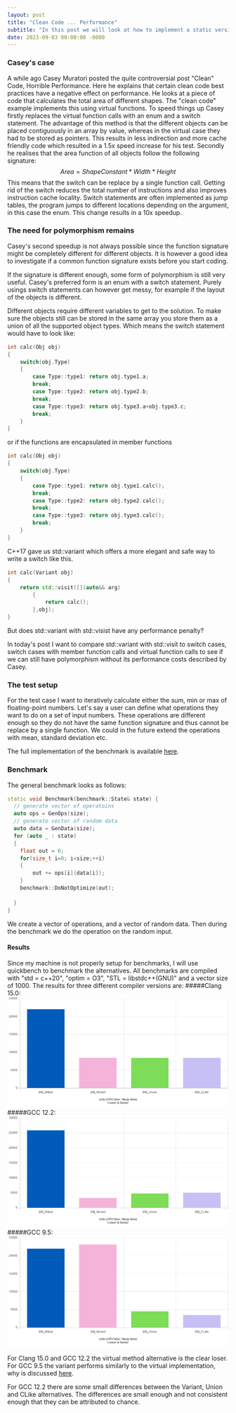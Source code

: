 ```yaml
---
layout: post
title: "Clean Code ... Performance"
subtitle: "In this post we will look at how to implement a static version of the Observer pattern"
date: 2023-09-03 00:00:00 -0000
---
```


### Casey's case 

A while ago Casey Muratori posted the quite controversial post "Clean" Code, Horrible Performance. Here he explains that certain clean code best practices have a negative effect on performance. 
He looks at a piece of code that calculates the total area of different shapes. The "clean code" example implements this using virtual functions. To speed things up Casey firstly replaces the virtual function calls with an enum and a switch statement. The advantage of this method is that the different objects can be placed contiguously in an array by value, whereas in the virtual case they had to be stored as pointers. This results in less indirection and more cache friendly code which resulted in a 1.5x speed increase for his test. 
Secondly he realises that the area function of all objects follow the following signature:
$$ Area = ShapeConstant*Width*Height$$ This means that the switch can be replace by a single function call. Getting rid of the switch reduces the total number of instructions and also improves instruction cache locality. Switch statements are often implemented as jump tables, the program jumps to different locations depending on the argument, in this case the enum. This change results in a 10x speedup.

### The need for polymorphism remains

Casey's second speedup is not always possible since the function signature might be completely different for different objects. It is however a good idea to investigate if a common function signature exists before you start coding.

If the signature is different enough, some form of polymorphism is still very useful. Casey's preferred form is an enum with a switch statement. Purely usings switch statements can however get messy, for example if the layout of the objects is different. 

Different objects require different variables to get to the solution. To make sure the objects still can be stored in the same array you store them as a union of all the supported object types. Which means the switch statement would have to look like:
```cpp
int calc(Obj obj) 
{
    switch(obj.Type)
    {
        case Type::type1: return obj.type1.a;
        break;
        case Type::type2: return obj.type2.b; 
        break;
        case Type::type3: return obj.type3.a+obj.type3.c;
        break;
    }
}
```
or if the functions are encapsulated in member functions
```cpp
int calc(Obj obj) 
{
    switch(obj.Type)
    {
        case Type::type1: return obj.type1.calc();
        break;
        case Type::type2: return obj.type2.calc(); 
        break;
        case Type::type3: return obj.type3.calc();
        break;
    }
}
```
C++17 gave us std::variant which offers a more elegant and safe way to write a switch like this. 
```cpp
int calc(Variant obj) 
{
    return std::visit([](auto&& arg)
        {
            return calc();
        },obj);
}
```

But does std::variant with std::visist have any performance penalty? 

In today's post I want to compare std::variant with std::visit to switch cases, switch cases with member function calls and virtual function calls to see if we can still have polymorphism without its performance costs described by Casey.

### The test setup

For the test case I want to iteratively calculate either the sum, min or max of floating-point numbers. Let's say a user can define what operations they want to do on a set of input numbers. These operations are different enough so they do not have the same function signature and thus cannot be replace by a single function. We could in the future extend the operations with mean, standard deviation etc. 

The full implementation of the benchmark is available [here](https://github.com/HeinBreukers/CleanCode...Performance).


### Benchmark

The general benchmark looks as follows:
```cpp
static void Benchmark(benchmark::State& state) {
  // generate vector of operatoins
  auto ops = GenOps(size);
  // generate vector of random data
  auto data = GenData(size);
  for (auto _ : state)
  {
    float out = 0;
    for(size_t i=0; i<size;++i)
    {        
        out += ops[i](data[i]);
    }
    benchmark::DoNotOptimize(out);

  }
}
```
We create a vector of operations, and a vector of random data. Then during the benchmark we do the operation on the random input.

#### Results

Since my machine is not properly setup for benchmarks, I will use quickbench to benchmark the alternatives. All benchmarks are compiled with "std = c++20", "optim = O3", "STL = libstdc++(GNU)" and a vector size of 1000. 
The results for three different compiler versions are:
#####Clang 15.0:
![alt text](https://raw.githubusercontent.com/HeinBreukers/HeinBreukers.github.io/master/_posts/images/2023-03-09-cleancode...performance/clang150.png)
#####GCC 12.2:
![alt text](https://raw.githubusercontent.com/HeinBreukers/HeinBreukers.github.io/master/_posts/images/2023-03-09-cleancode...performance/gcc122.png)
#####GCC 9.5:
![alt text](https://raw.githubusercontent.com/HeinBreukers/HeinBreukers.github.io/master/_posts/images/2023-03-09-cleancode...performance/gcc95.png)

For Clang 15.0 and GCC 12.2 the virtual method alternative is the clear loser. For GCC 9.5 the variant performs similarly to the virtual implementation, why is discussed [here](https://www.reddit.com/r/cpp/comments/kst2pu/with_stdvariant_you_choose_either_performance_or/). 

For GCC 12.2 there are some small differences between the Variant, Union and CLike alternatives. The differences are small enough and not consistent enough that they can be attributed to chance. 
